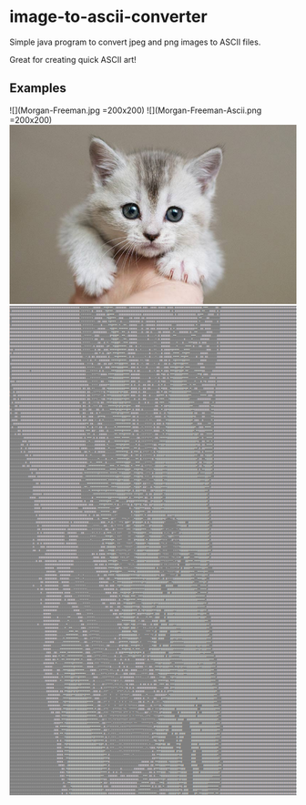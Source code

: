 # image-to-ascii-converter
Simple java program to convert jpeg and png images to ASCII files. 

Great for creating quick ASCII art!

## Examples
![](Morgan-Freeman.jpg =200x200) ![](Morgan-Freeman-Ascii.png =200x200)
![](Kitten.jpg) ![](Kitten-Ascii.png)
